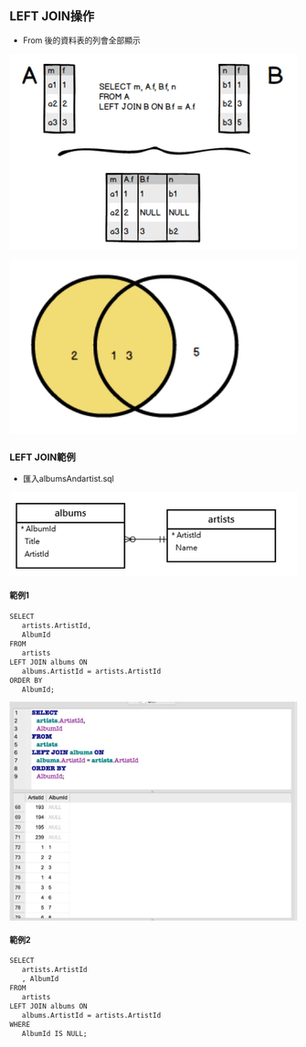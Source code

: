 ## LEFT JOIN操作

- From 後的資料表的列會全部顯示

![](./images/pic2.png)

![](./images/pic3.png)

### LEFT JOIN範例

- 匯入albumsAndartist.sql

![](./images/pic1.png)

#### 範例1

```
SELECT
   artists.ArtistId, 
   AlbumId
FROM
   artists
LEFT JOIN albums ON
   albums.ArtistId = artists.ArtistId
ORDER BY
   AlbumId;
```

![](./images/pic4.png)

#### 範例2

```
SELECT
   artists.ArtistId
   , AlbumId
FROM
   artists
LEFT JOIN albums ON
   albums.ArtistId = artists.ArtistId
WHERE
   AlbumId IS NULL;
```




